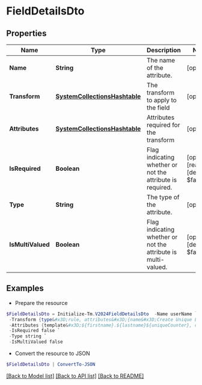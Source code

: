 # FieldDetailsDto
## Properties

Name | Type | Description | Notes
------------ | ------------- | ------------- | -------------
**Name** | **String** | The name of the attribute. | [optional] 
**Transform** | [**SystemCollectionsHashtable**](.md) | The transform to apply to the field | [optional] 
**Attributes** | [**SystemCollectionsHashtable**](.md) | Attributes required for the transform | [optional] 
**IsRequired** | **Boolean** | Flag indicating whether or not the attribute is required. | [optional] [readonly] [default to $false]
**Type** | **String** | The type of the attribute. | [optional] 
**IsMultiValued** | **Boolean** | Flag indicating whether or not the attribute is multi-valued. | [optional] [default to $false]

## Examples

- Prepare the resource
```powershell
$FieldDetailsDto = Initialize-Tm.V2024FieldDetailsDto  -Name userName `
 -Transform {type&#x3D;rule, attributes&#x3D;{name&#x3D;Create Unique LDAP Attribute}} `
 -Attributes {template&#x3D;${firstname}.${lastname}${uniqueCounter}, cloudMaxUniqueChecks&#x3D;50, cloudMaxSize&#x3D;20, cloudRequired&#x3D;true} `
 -IsRequired false `
 -Type string `
 -IsMultiValued false
```

- Convert the resource to JSON
```powershell
$FieldDetailsDto | ConvertTo-JSON
```

[[Back to Model list]](../README.md#documentation-for-models) [[Back to API list]](../README.md#documentation-for-api-endpoints) [[Back to README]](../README.md)

